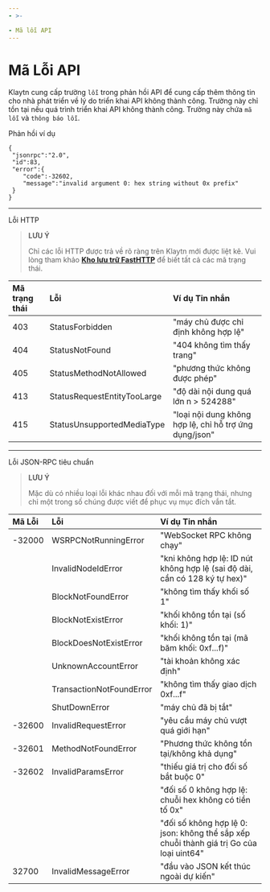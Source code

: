 ```yaml
---
- >-

- Mã lỗi API
---
```


# Mã Lỗi API <a id="api-error-codes"></a>

Klaytn cung cấp trường `lỗi` trong phản hồi API để cung cấp thêm thông tin cho nhà phát triển về lý do triển khai API không thành công. Trường này chỉ tồn tại nếu quá trình triển khai API không thành công. Trường này chứa `mã lỗi` và `thông báo lỗi`.

Phản hồi ví dụ
```
{
 "jsonrpc":"2.0",
 "id":83,
 "error":{
    "code":-32602,
    "message":"invalid argument 0: hex string without 0x prefix"
 }
}
```

---
Lỗi HTTP
> **LƯU Ý**
> 
> Chỉ các lỗi HTTP được trả về rõ ràng trên Klaytn mới được liệt kê. Vui lòng tham khảo [**Kho lưu trữ FastHTTP**](https://github.com/valyala/fasthttp/blob/5d73da31aed12047d2625e86bf405a0cd1f77f2b/status.go) để biết tất cả các mã trạng thái.

| Mã trạng thái | Lỗi                         | Ví dụ Tin nhắn                                         |
|:------------- |:--------------------------- |:------------------------------------------------------ |
| 403           | StatusForbidden             | "máy chủ được chỉ định không hợp lệ"                   |
| 404           | StatusNotFound              | "404 không tìm thấy trang"                             |
| 405           | StatusMethodNotAllowed      | "phương thức không được phép"                          |
| 413           | StatusRequestEntityTooLarge | "độ dài nội dung quá lớn n > 524288"                   |
| 415           | StatusUnsupportedMediaType  | "loại nội dung không hợp lệ, chỉ hỗ trợ ứng dụng/json" |

---

Lỗi JSON-RPC tiêu chuẩn

> **LƯU Ý**
> 
> Mặc dù có nhiều loại lỗi khác nhau đối với mỗi mã trạng thái, nhưng chỉ một trong số chúng được viết để phục vụ mục đích vắn tắt.

| Mã Lỗi | Lỗi                      | Ví dụ Tin nhắn                                                                          |
|:------ |:------------------------ |:--------------------------------------------------------------------------------------- |
| -32000 | WSRPCNotRunningError     | "WebSocket RPC không chạy"                                                              |
|        | InvalidNodeIdError       | "kni không hợp lệ: ID nút không hợp lệ (sai độ dài, cần có 128 ký tự hex)"              |
|        | BlockNotFoundError       | "không tìm thấy khối số 1"                                                              |
|        | BlockNotExistError       | "khối không tồn tại (số khối: 1)"                                                       |
|        | BlockDoesNotExistError   | "khối không tồn tại (mã băm khối: 0xf...f)"                                             |
|        | UnknownAccountError      | "tài khoản không xác định"                                                              |
|        | TransactionNotFoundError | "không tìm thấy giao dịch 0xf...f"                                                      |
|        | ShutDownError            | "máy chủ đã bị tắt"                                                                     |
| -32600 | InvalidRequestError      | "yêu cầu máy chủ vượt quá giới hạn"                                                     |
| -32601 | MethodNotFoundError      | "Phương thức không tồn tại/không khả dụng"                                              |
| -32602 | InvalidParamsError       | "thiếu giá trị cho đối số bắt buộc 0"                                                   |
|        |                          | "đối số 0 không hợp lệ: chuỗi hex không có tiền tố 0x"                                  |
|        |                          | "đối số không hợp lệ 0: json: không thể sắp xếp chuỗi thành giá trị Go của loại uint64" |
| 32700  | InvalidMessageError      | "đầu vào JSON kết thúc ngoài dự kiến"                                                   |
